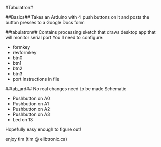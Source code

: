 #Tabulatron#

##Basics##
Takes an Arduino with 4 push buttons on it and posts the button presses to a Google Docs form

##tabulatron##
Contains processing sketch that draws desktop app that will monitor serial port
You'll need to configure:
- formkey
- revformkey
- btn0
- btn1
- btn2
- btn3
- port 
Instructions in file

##tab_ard##
No real changes need to be made
Schematic
- Pushbutton on A0
- Pushbutton on A1
- Pushbutton on A2
- Pushbutton on A3
- Led on 13

Hopefully easy enough to figure out!

enjoy
tim (tim @ elibtronic.ca)